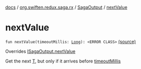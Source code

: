 [docs](../../index.md) / [org.swiften.redux.saga.rx](../index.md) / [SagaOutput](index.md) / [nextValue](./next-value.md)

# nextValue

`fun nextValue(timeoutMillis: `[`Long`](https://kotlinlang.org/api/latest/jvm/stdlib/kotlin/-long/index.html)`): <ERROR CLASS>` [(source)](https://github.com/protoman92/KotlinRedux/tree/master/common/common-rx-saga/src/main/kotlin/org/swiften/redux/saga/rx/RxSaga.kt#L97)

Overrides [ISagaOutput.nextValue](../../org.swiften.redux.saga.common/-i-saga-output/next-value.md)

Get the next [T](../../org.swiften.redux.saga.common/-i-saga-output/index.md#T), but only if it arrives before [timeoutMillis](../../org.swiften.redux.saga.common/-i-saga-output/next-value.md#org.swiften.redux.saga.common.ISagaOutput$nextValue(kotlin.Long)/timeoutMillis)

